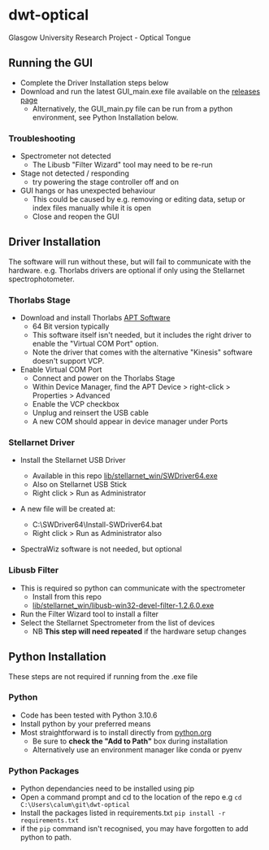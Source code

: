 # dwt-optical
Glasgow University Research Project - Optical Tongue

## Running the GUI
- Complete the Driver Installation steps below
- Download and run the latest GUI_main.exe file available on the [releases page](https://github.com/calcut/dwt-optical/releases)
   - Alternatively, the GUI_main.py file can be run from a python environment, see Python Installation below.

### Troubleshooting
   - Spectrometer not detected
      - The Libusb "Filter Wizard" tool may need to be re-run
   - Stage not detected / responding
      - try powering the stage controller off and on
   - GUI hangs or has unexpected behaviour
      - This could be caused by e.g. removing or editing data, setup or index files manually while it is open
      - Close and reopen the GUI



## Driver Installation

The software will run without these, but will fail to communicate with the hardware.
e.g. Thorlabs drivers are optional if only using the Stellarnet spectrophotometer.

### Thorlabs Stage
- Download and install Thorlabs [APT Software](https://www.thorlabs.com/software_pages/ViewSoftwarePage.cfm?Code=Motion_Control&viewtab=1)
    - 64 Bit version typically
    - This software itself isn't needed, but it includes the right driver to enable the "Virtual COM Port" option.
    - Note the driver that comes with the alternative "Kinesis" software doesn't support VCP.
- Enable Virtual COM Port
    - Connect and power on the Thorlabs Stage
    - Within Device Manager, find the APT Device > right-click  > Properties > Advanced
    - Enable the VCP checkbox
    - Unplug and reinsert the USB cable
    - A new COM should appear in device manager under Ports

### Stellarnet Driver
- Install the Stellarnet USB Driver
    - Available in this repo [lib/stellarnet_win/SWDriver64.exe](./lib/stellarnet_win/SWDriver64.exe) 
    - Also on Stellarnet USB Stick
    - Right click > Run as Administrator

- A new file will be created at:
    - C:\SWDriver64\Install-SWDriver64.bat
    - Right click > Run as Administrator also

- SpectraWiz software is not needed, but optional

### Libusb Filter 
   - This is required so python can communicate with the spectrometer
      - Install from this repo
      - [lib/stellarnet_win/libusb-win32-devel-filter-1.2.6.0.exe](./lib/stellarnet_win/libusb-win32-devel-filter-1.2.6.0.exe)
   - Run the Filter Wizard tool to install a filter
   - Select the Stellarnet Spectrometer from the list of devices
      - NB **This step will need repeated** if the hardware setup changes 


## Python Installation

These steps are not required if running from the .exe file

### Python
   - Code has been tested with Python 3.10.6
   - Install python by your preferred means
   - Most straightforward is to install directly from [python.org](https://www.python.org/downloads/)
      - Be sure to **check the "Add to Path"** box during installation
      - Alternatively use an environment manager like conda or pyenv

### Python Packages
   - Python dependancies need to be installed using pip
   - Open a command prompt and cd to the location of the repo
   e.g `cd C:\Users\calum\git\dwt-optical`
   - Install the packages listed in requirements.txt
      `pip install -r requirements.txt`
   - if the `pip` command isn't recognised, you may have forgotten to add python to path. 
 




